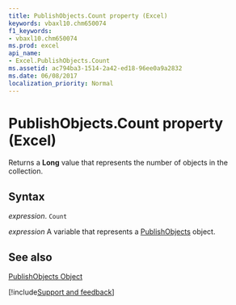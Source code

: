 ```yaml
---
title: PublishObjects.Count property (Excel)
keywords: vbaxl10.chm650074
f1_keywords:
- vbaxl10.chm650074
ms.prod: excel
api_name:
- Excel.PublishObjects.Count
ms.assetid: ac794ba3-1514-2a42-ed18-96ee0a9a2832
ms.date: 06/08/2017
localization_priority: Normal
---
```



# PublishObjects.Count property (Excel)

Returns a  **Long** value that represents the number of objects in the collection.


## Syntax

_expression_. `Count`

_expression_ A variable that represents a [PublishObjects](Excel.PublishObjects.md) object.


## See also


[PublishObjects Object](Excel.PublishObjects.md)

[!include[Support and feedback](~/includes/feedback-boilerplate.md)]